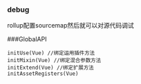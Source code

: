 
### debug
rollup配置sourcemap然后就可以对源代码调试

###GlobalAPI

    initUse(Vue) //绑定运用插件方法
    initMixin(Vue) //绑定混合参数方法
    initExtend(Vue) //绑定扩展方法
    initAssetRegisters(Vue) 

